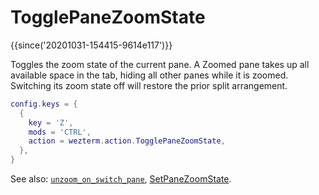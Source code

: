 # TogglePaneZoomState

{{since('20201031-154415-9614e117')}}

Toggles the zoom state of the current pane.  A Zoomed pane takes up
all available space in the tab, hiding all other panes while it is zoomed.
Switching its zoom state off will restore the prior split arrangement.

```lua
config.keys = {
  {
    key = 'Z',
    mods = 'CTRL',
    action = wezterm.action.TogglePaneZoomState,
  },
}
```

See also: [`unzoom_on_switch_pane`](../config/unzoom_on_switch_pane.md), [SetPaneZoomState](SetPaneZoomState.md).
